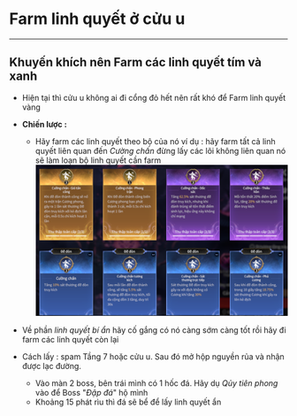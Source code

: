 # Farm linh quyết ở cửu u

---

## Khuyến khích nên Farm các linh quyết tím và xanh
 - Hiện tại thì cửu u không ai đi cổng đỏ hết nên rất khó để Farm linh quyết vàng
 - **Chiến lược :**
   - Hãy farm các linh quyết theo bộ của nó
   ví dụ : hãy farm tất cả linh quyết liên quan đến *Cường chấn* đừng lấy các lõi không liên quan nó sẽ làm loạn bộ linh quyết cần farm
   ![cuongchan](image-3.png)

- Về phần *linh quyết bí ẩn* hãy cố gắng có nó càng sớm càng tốt rồi hãy đi farm các linh quyết còn lại

- Cách lấy : spam Tầng 7 hoặc cửu u. Sau đó mở hộp nguyền rủa và nhận được lạc đường.
  - Vào màn 2 boss, bên trái mình có 1 hốc đá. Hãy dụ *Qủy tiên phong* vào để Boss "*Đập đá*" hộ mình 
  - Khoảng 15 phát rìu thì đá sẽ bể để lấy linh quyết ẩn